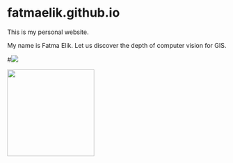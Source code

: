 # fatmaelik.github.io
This is my personal website. 

My name is Fatma Elik. Let us discover the depth of computer vision for GIS.

#![](https://cdn.dribbble.com/users/974517/screenshots/8127243/media/db3a48e5348b8fe01112146deae5faaf.gif)


<img src="https://cdn.dribbble.com/users/974517/screenshots/8127243/media/db3a48e5348b8fe01112146deae5faaf.gif" width="200" height="200" />
